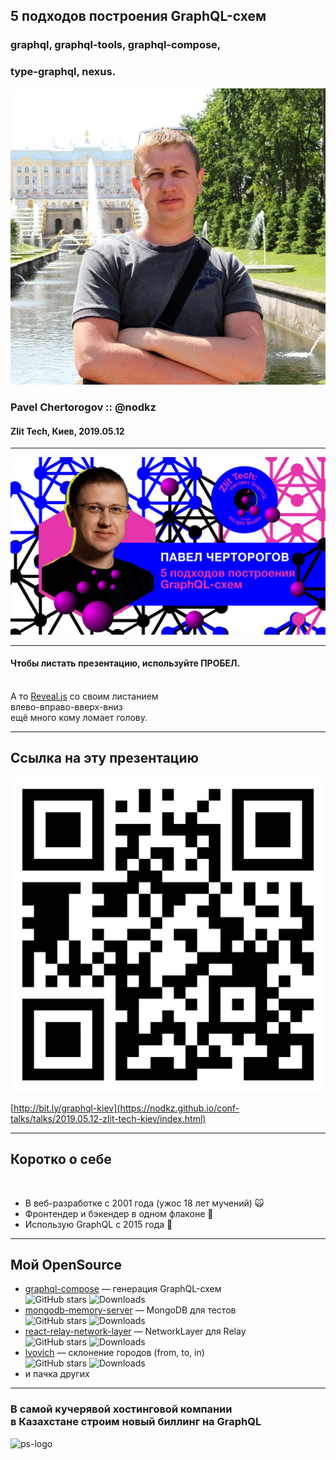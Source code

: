 ## 5 подходов построения GraphQL-схем

### graphql, graphql-tools, graphql-compose,

### type-graphql, nexus.

![Photo](../assets/nodkz-photo.jpg) <!-- .element: style="max-width: 300px;" class="plain"  -->

### Pavel Chertorogov :: @nodkz

#### Zlit Tech, Киев, 2019.05.12

---

![Photo](./poster-pavel.jpg) <!-- .element: style="max-width: 100%" class="plain"  -->

---

#### Чтобы листать презентацию, используйте ПРОБЕЛ.

<br /> А то [Reveal.js](https://github.com/hakimel/reveal.js/) со своим листанием<br />влево-вправо-вверх-вниз<br /> ещё много кому ломает голову.

-----

## Ссылка на эту презентацию

![QR Code](./qr-code.png) <!-- .element: class="plain" style="max-width: 500px"  -->

[http://bit.ly/graphql-kiev](https://nodkz.github.io/conf-talks/talks/2019.05.12-zlit-tech-kiev/index.html) <!-- .element: style="color: #ffffff" -->

-----

## Коротко о себе

<br/>

- В веб-разработке с 2001 года (ужос 18 лет мучений) 🙀 <!-- .element: class="fragment" -->
- Фронтендер и бэкендер в одном флаконе 💑 <!-- .element: class="fragment" -->
- Использую GraphQL с 2015 года 💃 <!-- .element: class="fragment" -->

-----

## Мой OpenSource

- [graphql-compose](https://github.com/graphql-compose/graphql-compose) — генерация GraphQL-схем <br/> ![GitHub stars](https://img.shields.io/github/stars/graphql-compose/graphql-compose.svg?color=lightgrey) <!-- .element: class="plain" style="padding-left: 250px; height: 40px; vertical-align: middle;" --> ![Downloads](https://img.shields.io/npm/dw/graphql-compose.svg?color=lightgrey) <!-- .element: class="plain" style="height: 40px; vertical-align: middle;" -->
- [mongodb-memory-server](https://github.com/nodkz/mongodb-memory-server) — MongoDB для тестов <br/> ![GitHub stars](https://img.shields.io/github/stars/nodkz/mongodb-memory-server.svg?color=lightgrey) <!-- .element: class="plain" style="padding-left: 250px; height: 40px; vertical-align: middle;"  --> ![Downloads](https://img.shields.io/npm/dw/mongodb-memory-server.svg?color=lightgrey) <!-- .element: class="plain" style="height: 40px; vertical-align: middle;" -->
- [react-relay-network-layer](https://github.com/relay-tools/react-relay-network-layer) — NetworkLayer для Relay <br/> ![GitHub stars](https://img.shields.io/github/stars/relay-tools/react-relay-network-layer.svg?color=lightgrey) <!-- .element: class="plain" style="padding-left: 250px; height: 40px; vertical-align: middle;"  --> ![Downloads](https://img.shields.io/npm/dw/react-relay-network-layer.svg?color=lightgrey) <!-- .element: class="plain" style="height: 40px; vertical-align: middle;" -->
- [lvovich](https://github.com/nodkz/lvovich) — склонение городов (from, to, in)<br/> ![GitHub stars](https://img.shields.io/github/stars/nodkz/lvovich.svg?color=lightgrey) <!-- .element: class="plain" style="padding-left: 250px; height: 40px; vertical-align: middle;" --> ![Downloads](https://img.shields.io/npm/dw/lvovich.svg?color=lightgrey) <!-- .element: class="plain" style="height: 40px; vertical-align: middle;" -->
- и пачка других

-----

### В самой кучерявой хостинговой компании <br/>в Казахстане строим новый биллинг на GraphQL

![ps-logo](https://user-images.githubusercontent.com/1946920/57164502-21634300-6e16-11e9-8c45-6d10fe9dea4e.jpg) <!-- .element: style="max-width: 1000px;" class="plain"  -->
